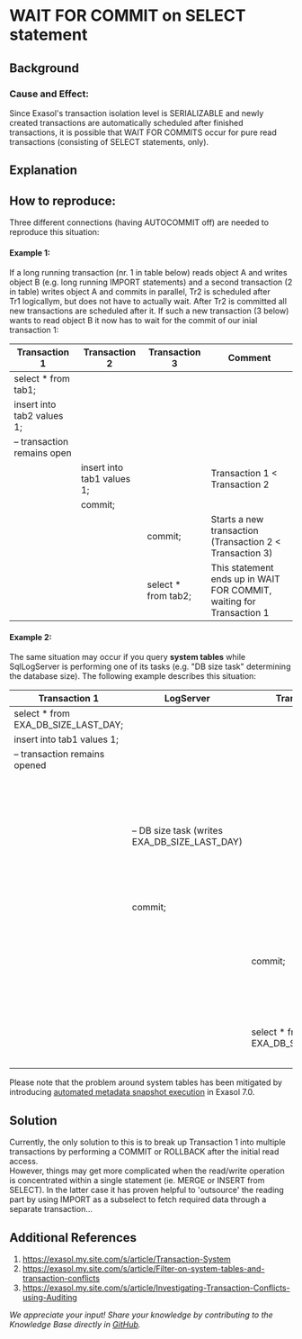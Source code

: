 # WAIT FOR COMMIT on SELECT statement 
## Background

### Cause and Effect:

Since Exasol's transaction isolation level is SERIALIZABLE and newly created transactions are automatically scheduled after finished transactions, it is possible that WAIT FOR COMMITS occur for pure read transactions (consisting of SELECT statements, only). 

## Explanation

## How to reproduce:

Three different connections (having AUTOCOMMIT off) are needed to reproduce this situation:

#### Example 1:

If a long running transaction (nr. 1 in table below) reads object A and writes object B (e.g. long running IMPORT statements) and a second transaction (2 in table) writes object A and commits in parallel, Tr2 is scheduled after   
Tr1 logicallym, but does not have to actually wait. After Tr2 is committed all new transactions are scheduled after it. If such a new transaction (3 below) wants to read object B it now has to wait for the commit of our inial transaction 1:

| Transaction 1              | Transaction 2 | Transaction 3 | Comment |
|----------------------------|---|---|---|
| select * from tab1;        |   |   |   |
| insert into tab2 values 1; |   |   |   |
| – transaction remains open |   |   |   |
|                            |insert into tab1 values 1;   |   |Transaction 1 < Transaction 2   |
|                            |commit;   |   |   |
|                            |   |commit;   |Starts a new transaction (Transaction 2 < Transaction 3)   |
|                            |   |select * from tab2;   |This statement ends up in WAIT FOR COMMIT, waiting for Transaction 1   |

#### Example 2:

The same situation may occur if you query **system tables** while SqlLogServer is performing one of its tasks (e.g. "DB size task" determining the database size). The following example describes this situation:

| Transaction 1 | LogServer                                    | Transaction 3 | Comment |
|---|----------------------------------------------|---|---|
|select * from EXA_DB_SIZE_LAST_DAY;   |                                              |   |   |
|insert into tab1 values 1;   |                                              |   |   |
|– transaction remains opened   |                                              |   |   |
|   | – DB size task (writes EXA_DB_SIZE_LAST_DAY) |   |Transaction 1 < LogServer transaction, the task is executed every 30 minutes (0:00, 0:30, 1:00, 1:30, ...)   |
|   | commit;                                      |   |   |
|   |                                              |commit;   |Starts a new transaction (LogServer transaction 2 < Transaction 3)   |
|   |                                              |select * from EXA_DB_SIZE_LAST_DAY;   |This statement end up in WAIT FOR COMMIT   |

Please note that the problem around system tables has been mitigated by introducing [automated metadata snapshot execution](https://exasol.my.site.com/s/article/Changelog-content-10122) in Exasol 7.0.

## Solution

Currently, the only solution to this is to break up Transaction 1 into multiple transactions by performing a COMMIT or ROLLBACK after the initial read access.  
However, things may get more complicated when the read/write operation is concentrated within a single statement (ie. MERGE or INSERT from SELECT). In the latter case it has proven helpful to 'outsource' the reading part by using IMPORT as a subselect to fetch required data through a separate transaction...

## Additional References

1. <https://exasol.my.site.com/s/article/Transaction-System>
2. <https://exasol.my.site.com/s/article/Filter-on-system-tables-and-transaction-conflicts>
3. <https://exasol.my.site.com/s/article/Investigating-Transaction-Conflicts-using-Auditing>

*We appreciate your input! Share your knowledge by contributing to the Knowledge Base directly in [GitHub](https://github.com/exasol/public-knowledgebase).* 